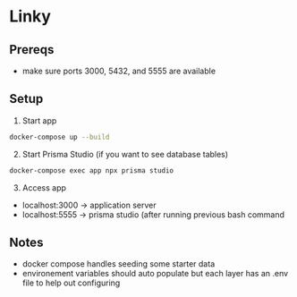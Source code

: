 # Linky
## Prereqs
- make sure ports 3000, 5432, and 5555 are available

## Setup

1. Start app
```bash
docker-compose up --build
```
2. Start Prisma Studio (if you want to see database tables) 
```bash
docker-compose exec app npx prisma studio
``` 
3. Access app
- localhost:3000 -> application server
- localhost:5555 -> prisma studio (after running previous bash command

## Notes
- docker compose handles seeding some starter data 
- environement variables should auto populate but each layer has an .env file to help out configuring
